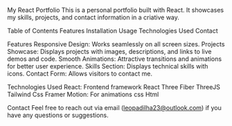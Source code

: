 My React Portfolio
This is a personal portfolio built with React. It showcases my skills, projects, and contact information in a criative way.

Table of Contents
Features
Installation
Usage
Technologies Used
Contact

Features
Responsive Design: Works seamlessly on all screen sizes.
Projects Showcase: Displays projects with images, descriptions, and links to live demos and code.
Smooth Animations: Attractive transitions and animations for better user experience.
Skills Section: Displays technical skills with icons.
Contact Form: Allows visitors to contact me.

Technologies Used
React: Frontend framework
React Three Fiber
ThreeJS
Tailwind Css
Framer Motion: For animations
css
Html

Contact
Feel free to reach out via email (leopadilha23@outlook.com) if you have any questions or suggestions.
